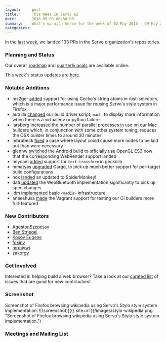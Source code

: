 ```yaml
---
layout:     post
title:      This Week In Servo 62
date:       2016-05-09 00:30:00
summary:    What's up with Servo for the week of 02 May 2016 - 09 May 2016
categories:
---
```


In the [last week](https://github.com/pulls?page=1&q=is%3Apr+is%3Amerged+closed%3A2016-05-02..2016-05-09+user%3Aservo), we landed 133 PRs in the Servo organization's repositories.

### Planning and Status

Our overall [roadmap](https://github.com/servo/servo/wiki/Roadmap) and [quarterly goals](https://docs.google.com/document/d/1JMOtVkRtb-s7auoQdnX810HGglkMK054LTXOo0_rdrU/pub) are available online.

This week's status updates are [here](http://statusupdates.dev.mozaws.net/project/servo).

### Notable Additions
 
 - ms2ger [added](https://github.com/servo/rust-selectors/pull/86) support for using Gecko's string atoms in rust-selectors, which is a major performance issue for reusing Servo's style system in Firefox
 - autrilla [changed](https://github.com/servo/servo/pull/11067) our build driver script, `mach`, to display more information when there is a virtualenv or python failure
 - larsberg [increased](https://github.com/servo/saltfs/pull/366) the number of parallel processes in use on our Mac builders which, in conjunction with some other system tuning, reduces the OSX builder times to around 30 minutes
 - mbrubeck [fixed](https://github.com/servo/servo/pull/11037) a case where layout could cause more nodes to be laid out than were necessary
 - glennw [switched](https://github.com/servo/servo/pull/11021) the Android build to officially use OpenGL ES3 now that the corresponding WebRender support landed
 - heycam [added](https://github.com/servo/servo/pull/11002) support for `text-transform` in geckolib
 - mmatyas [upgraded](https://github.com/servo/servo/pull/10990) Cargo, to pick up much better support for per-target build configurations
 - nox [landed](https://github.com/servo/servo/pull/10756) an updated to SpiderMonkey!
 - dati [updated](https://github.com/servo/servo/pull/10632) the WebBluetooth implementation significantly to pick up spec changes
 - jdm [implemented](https://github.com/servo/servo/pull/8454) basic `<media>` infrastructure
 - aneeshusa [made](https://github.com/servo/saltfs/pull/298) the Vagrant support for testing our CI builders more full-featured

### New Contributors

 - [AgostonSzepessy](https://github.com/AgostonSzepessy)
 - [Ben Striegel](https://github.com/bstrie)
 - [Kosov Eugene](https://github.com/kevgs)
 - [fokinv](https://github.com/fokinv)
 - [mrmiywj](https://github.com/mrmiywj)
 - [zakorgy](https://github.com/zakorgy)

### Get Involved

Interested in helping build a web browser? Take a look at our [curated list](https://starters.servo.org/) of issues that are good for new contributors!

### Screenshot

Screenshot of Firefox browsing wikipedia using Servo's Stylo style system implementation:
![(screenshot)]({{ site.url }}/images/stylo-wikipedia.png "Screenshot of Firefox browsing wikipedia using Servo's Stylo style system implementation.")

### Meetings and Mailing List


